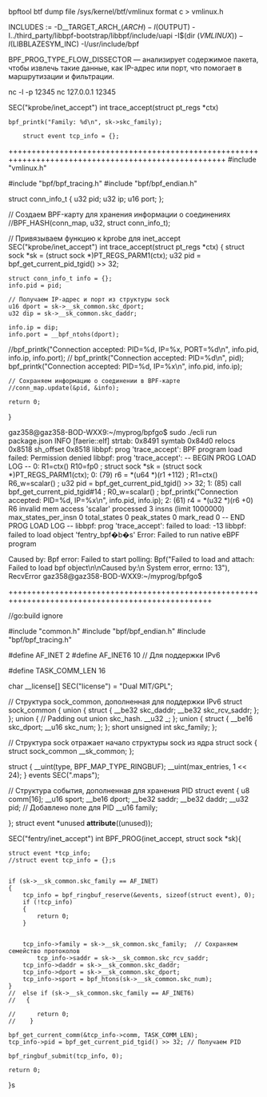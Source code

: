 bpftool btf dump file /sys/kernel/btf/vmlinux format c > vmlinux.h


INCLUDES := -D__TARGET_ARCH_$(ARCH) -I$(OUTPUT) -I../third_party/libbpf-bootstrap/libbpf/include/uapi -I$(dir $(VMLINUX)) -I$(LIBBLAZESYM_INC) -I/usr/include/bpf

BPF_PROG_TYPE_FLOW_DISSECTOR — анализирует содержимое пакета, чтобы извлечь такие данные, как IP-адрес или порт, что помогает в маршрутизации и фильтрации.

nc -l -p 12345
nc 127.0.0.1 12345


SEC("kprobe/inet_accept")
int trace_accept(struct pt_regs *ctx)

    bpf_printk("Family: %d\n", sk->skc_family);

    	struct event tcp_info = {};




+++++++++++++++++++++++++++++++++++++++++++++++++++++++++++++++++++++++++++++++++++++++++++++++++++++
#include "vmlinux.h"

#include "bpf/bpf_tracing.h"
#include  "bpf/bpf_endian.h"



struct conn_info_t {
    u32 pid;
    u32 ip;
    u16 port;
};

// Создаем BPF-карту для хранения информации о соединениях
//BPF_HASH(conn_map, u32, struct conn_info_t);

// Привязываем функцию к kprobe для inet_accept
SEC("kprobe/inet_accept")
int trace_accept(struct pt_regs *ctx) {
    struct sock *sk = (struct sock *)PT_REGS_PARM1(ctx);
    u32 pid = bpf_get_current_pid_tgid() >> 32;

    struct conn_info_t info = {};
    info.pid = pid;
    
    // Получаем IP-адрес и порт из структуры sock
    u16 dport = sk->__sk_common.skc_dport;
    u32 dip = sk->__sk_common.skc_daddr;
    
    info.ip = dip;
    info.port = __bpf_ntohs(dport);
  //bpf_printk("Connection accepted: PID=%d, IP=%x, PORT=%d\n", info.pid, info.ip, info.port);
   //   bpf_printk("Connection accepted: PID=%d\n", pid);
         bpf_printk("Connection accepted: PID=%d, IP=%x\n", info.pid, info.ip);

    // Сохраняем информацию о соединении в BPF-карте
    //conn_map.update(&pid, &info);

    return 0;
}

gaz358@gaz358-BOD-WXX9:~/myprog/bpfgo$ sudo ./ecli run package.json
INFO [faerie::elf] strtab: 0x8491 symtab 0x84d0 relocs 0x8518 sh_offset 0x8518
libbpf: prog 'trace_accept': BPF program load failed: Permission denied
libbpf: prog 'trace_accept': -- BEGIN PROG LOAD LOG --
0: R1=ctx() R10=fp0
; struct sock *sk = (struct sock *)PT_REGS_PARM1(ctx);
0: (79) r6 = *(u64 *)(r1 +112)        ; R1=ctx() R6_w=scalar()
; u32 pid = bpf_get_current_pid_tgid() >> 32;
1: (85) call bpf_get_current_pid_tgid#14      ; R0_w=scalar()
; bpf_printk("Connection accepted: PID=%d, IP=%x\n", info.pid, info.ip);
2: (61) r4 = *(u32 *)(r6 +0)
R6 invalid mem access 'scalar'
processed 3 insns (limit 1000000) max_states_per_insn 0 total_states 0 peak_states 0 mark_read 0
-- END PROG LOAD LOG --
libbpf: prog 'trace_accept': failed to load: -13
libbpf: failed to load object 'fentry_bpf�b�s'
Error: Failed to run native eBPF program

Caused by:
    Bpf error: Failed to start polling: Bpf("Failed to load and attach: Failed to load bpf object\n\nCaused by:\n    System error, errno: 13"), RecvError
gaz358@gaz358-BOD-WXX9:~/myprog/bpfgo$ 

++++++++++++++++++++++++++++++++++++++++++++++++++++++++++++++++++++++++++++++++++++++++++++++++++

//go:build ignore

#include "common.h"
#include "bpf/bpf_endian.h"
#include "bpf/bpf_tracing.h"

#define AF_INET 2
#define AF_INET6 10 // Для поддержки IPv6

#define TASK_COMM_LEN 16

char __license[] SEC("license") = "Dual MIT/GPL";

// Структура sock_common, дополненная для поддержки IPv6
struct sock_common
{
	union
	{
		struct
		{
			__be32 skc_daddr;
			__be32 skc_rcv_saddr;
		};
	};
	union
	{
		// Padding out union skc_hash.
		__u32 _;
	};
	union
	{
		struct
		{
			__be16 skc_dport;
			__u16 skc_num;
		};
	};
	short unsigned int skc_family;
};

// Структура sock отражает начало структуры sock из ядра
struct sock
{
	struct sock_common __sk_common;
};

struct
{
	__uint(type, BPF_MAP_TYPE_RINGBUF);
	__uint(max_entries, 1 << 24);
} events SEC(".maps");

// Структура события, дополненная для хранения PID
struct event
{
	u8 comm[16];
	__u16 sport;
	__be16 dport;
	__be32 saddr;
	__be32 daddr;
	__u32 pid; // Добавлено поле для PID
 	 __u16 family; 
 
};
struct event *unused __attribute__((unused));

SEC("fentry/inet_accept")
int BPF_PROG(inet_accept, struct sock *sk){


	struct event *tcp_info;
	//struct event tcp_info = {};s


	if (sk->__sk_common.skc_family == AF_INET)
	{
		tcp_info = bpf_ringbuf_reserve(&events, sizeof(struct event), 0);
		if (!tcp_info)
		{
			return 0;
		}

		
  		tcp_info->family = sk->__sk_common.skc_family;  // Сохраняем семейство протоколов
    		tcp_info->saddr = sk->__sk_common.skc_rcv_saddr;
		tcp_info->daddr = sk->__sk_common.skc_daddr;
		tcp_info->dport = sk->__sk_common.skc_dport;
		tcp_info->sport = bpf_htons(sk->__sk_common.skc_num);
	}
	//  else if (sk->__sk_common.skc_family == AF_INET6)
	//   {
	
	//   	return 0; 
	//    }

	bpf_get_current_comm(&tcp_info->comm, TASK_COMM_LEN);
	tcp_info->pid = bpf_get_current_pid_tgid() >> 32; // Получаем PID

	bpf_ringbuf_submit(tcp_info, 0);

	return 0;
}s
